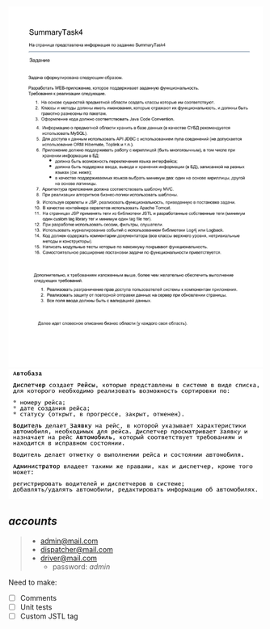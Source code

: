 ![Task](/task.png)
![Task2](/task2.png)
## *accounts*
> - admin@mail.com
> - dispatcher@mail.com
> - driver@mail.com
>   - password: *admin*

Need to make:
- [ ] Comments
- [ ] Unit tests
- [ ] Custom JSTL tag
